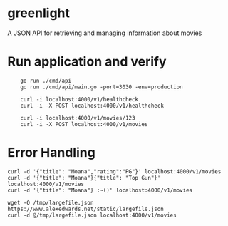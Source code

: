 # greenlight
A JSON API for retrieving and managing information about movies


# Run application and verify
```
    go run ./cmd/api
    go run ./cmd/api/main.go -port=3030 -env=production
```

```
    curl -i localhost:4000/v1/healthcheck
    curl -i -X POST localhost:4000/v1/healthcheck
```

```
    curl -i localhost:4000/v1/movies/123
    curl -i -X POST localhost:4000/v1/movies
```

# Error Handling 
```
curl -d '{"title": "Moana","rating":"PG"}' localhost:4000/v1/movies
curl -d '{"title": "Moana"}{"title": "Top Gun"}' localhost:4000/v1/movies
curl -d '{"title": "Moana"} :~()' localhost:4000/v1/movies

wget -O /tmp/largefile.json https://www.alexedwards.net/static/largefile.json
curl -d @/tmp/largefile.json localhost:4000/v1/movies
```
